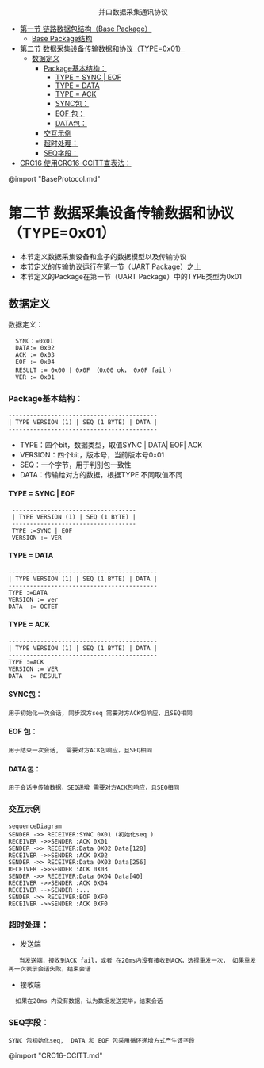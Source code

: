 <center> 并口数据采集通讯协议</center>
<!-- toc orderedList:0 depthFrom:1 depthTo:6 -->

* [第一节 链路数据包结构（Base Package）](#第一节-链路数据包结构base-package)
  * [Base Package结构](#base-package结构)
* [第二节 数据采集设备传输数据和协议（TYPE=0x01）](#第二节-数据采集设备传输数据和协议type0x01)
  * [数据定义](#数据定义)
    * [Package基本结构：](#package基本结构)
      * [TYPE = SYNC | EOF](#type-sync-eof)
      * [TYPE = DATA](#type-data)
      * [TYPE = ACK](#type-ack)
      * [SYNC包：](#sync包)
      * [EOF 包：](#eof-包)
      * [DATA包：](#data包)
    * [交互示例](#交互示例)
    * [超时处理：](#超时处理)
    * [SEQ字段：](#seq字段)
* [CRC16 使用CRC16-CCITT查表法：](#crc16-使用crc16-ccitt查表法)

<!-- tocstop -->

@import "BaseProtocol.md"
# 第二节 数据采集设备传输数据和协议（TYPE=0x01）
- 本节定义数据采集设备和盒子的数据模型以及传输协议
- 本节定义的传输协议运行在第一节（UART Package）之上
- 本节定义的Package在第一节（UART Package）中的TYPE类型为0x01
## 数据定义
数据定义：
```
  SYNC：=0x01
  DATA:= 0x02
  ACK := 0x03
  EOF := 0x04  
  RESULT := 0x00 | 0x0F （0x00 ok， 0x0F fail ）
  VER := 0x01
```
### Package基本结构：
```
------------------------------------------
| TYPE VERSION (1) | SEQ (1 BYTE) | DATA |
------------------------------------------
```
- TYPE：四个bit，数据类型，取值SYNC | DATA| EOF| ACK
- VERSION：四个bit，版本号，当前版本号0x01
- SEQ：一个字节，用于判别包一致性
- DATA：传输给对方的数据，根据TYPE 不同取值不同
#### TYPE = SYNC | EOF
```
 -----------------------------------
 | TYPE VERSION (1) | SEQ (1 BYTE) |
 -----------------------------------
 TYPE :=SYNC | EOF
 VERSION := VER
```
#### TYPE = DATA
```
------------------------------------------
| TYPE VERSION (1) | SEQ (1 BYTE) | DATA |
------------------------------------------
TYPE :=DATA
VERSION := ver
DATA  := OCTET
```  
#### TYPE = ACK
```
------------------------------------------
| TYPE VERSION (1) | SEQ (1 BYTE) | DATA |
------------------------------------------
TYPE :=ACK  
VERSION := VER
DATA  := RESULT
```  

#### SYNC包：
	用于初始化一次会话, 同步双方seq 需要对方ACK包响应，且SEQ相同

#### EOF 包：
	用于结束一次会话,  需要对方ACK包响应，且SEQ相同
#### DATA包：
	用于会话中传输数据，SEQ递增 需要对方ACK包响应，且SEQ相同


### 交互示例
```mermaid
sequenceDiagram
SENDER ->> RECEIVER:SYNC 0X01 (初始化seq )
RECEIVER ->>SENDER :ACK 0X01
SENDER ->> RECEIVER:Data 0X02 Data[128]
RECEIVER ->>SENDER :ACK 0X02
SENDER ->> RECEIVER:Data 0X03 Data[256]
RECEIVER ->>SENDER :ACK 0X03
SENDER ->> RECEIVER:Data 0X04 Data[40]
RECEIVER ->>SENDER :ACK 0X04
RECEIVER -->SENDER :...
SENDER ->> RECEIVER:EOF 0XF0
RECEIVER ->>SENDER :ACK 0XF0
```

### 超时处理：
 - 发送端
 ```
	当发送端，接收到ACK fail，或者 在20ms内没有接收到ACK，选择重发一次， 如果重发再一次表示会话失败，结束会话
```
- 接收端
```
  如果在20ms 内没有数据，认为数据发送完毕，结束会话
```

### SEQ字段：
	SYNC 包初始化seq,  DATA 和 EOF 包采用循环递增方式产生该字段
@import "CRC16-CCITT.md"
